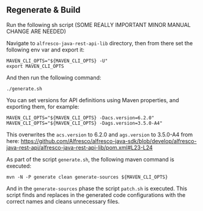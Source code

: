 ## Regenerate & Build

Run the following sh script (SOME REALLY IMPORTANT MINOR MANUAL CHANGE ARE NEEDED)

Navigate to `alfresco-java-rest-api-lib` directory, then from there set the following env var and export it:
```console
MAVEN_CLI_OPTS="${MAVEN_CLI_OPTS} -U"
export MAVEN_CLI_OPTS
```

And then run the following command:

```console
./generate.sh
```

You can set versions for API definitions using Maven properties, and exporting them, for example:
```console
MAVEN_CLI_OPTS="${MAVEN_CLI_OPTS} -Dacs.version=6.2.0"
MAVEN_CLI_OPTS="${MAVEN_CLI_OPTS} -Dags.version=3.5.0-A4"
```
This overwrites the `acs.version` to 6.2.0 and `ags.version` to 3.5.0-A4 from here:
https://github.com/Alfresco/alfresco-java-sdk/blob/develop/alfresco-java-rest-api/alfresco-java-rest-api-lib/pom.xml#L23-L24

As part of the script `generate.sh`, the following maven command is executed:

```console
mvn -N -P generate clean generate-sources ${MAVEN_CLI_OPTS}
```

And in the `generate-sources` phase the script `patch.sh` is executed. This script finds and replaces in the generated code configurations with the correct names and cleans unnecessary files.
